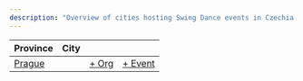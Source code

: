 ```yaml
---
description: "Overview of cities hosting Swing Dance events in Czechia."
---
```


| Province | City | | |
| --- | --- | --- | --- |
| [Prague](by_city.md#prague) | | [+ Org](https://github.com/swingdance/orgs/issues/new?assignees=&labels=add+org&projects=&template=02-add_entity.yml&title=%5Bcs_CZ%5D%20Add%20Org%3A%20%3CName%3E&region=cs_CZ&province=Prague&city=Prague) | [+ Event](https://github.com/swingdance/events/issues/new?assignees=&labels=add+event&projects=&template=02-add_entity.yml&title=%5B2024%2Fcs_CZ%5D%20Add%20Event%3A%20%3CName%3E&region=cs_CZ&province=Prague&city=Prague&org_id=&date_starts=2024-&date_ends=2024-) |
